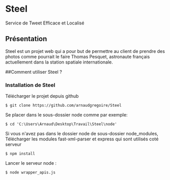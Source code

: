 # Steel

Service de Tweet Efficace et Localisé


## Présentation

Steel est un projet web qui a pour but de permettre au client de prendre des photos comme pourrait le faire Thomas Pesquet, astronaute français actuellement dans la station spatiale internationale.

##Comment utiliser Steel ?

### Installation de Steel
Télécharger le projet depuis github
```shell
$ git clone https://github.com/arnaudgregoire/Steel
```
Se placer dans le sous-dossier node comme par exemple:
```shell
$ cd 'C:\Users\Arnaud\Desktop\Travail\Steel\node'
```
Si vous n'avez pas dans le dossier node de sous-dossier node_modules, Télécharger les modules fast-xml-parser et express qui sont utilisés coté serveur
```shell
$ npm install
```
Lancer le serveur node :
```shell
$ node wrapper_apis.js
```
